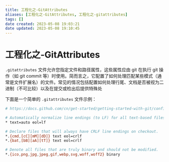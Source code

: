 ```yaml
---
title: 工程化之-GitAttributes
aliases: [工程化之-GitAttributes, 工程化之-gitattributes]
tags: []
date created: 2023-05-08 19:03:21
date updated: 2023-05-08 19:10:45
---
```


# 工程化之-GitAttributes

`.gitattributes` 文件允许您指定文件和路径属性，这些属性应由 git 在执行 git 操作（如 git commit 等）时使用。简而言之，它配置了如何处理匹配某些模式（通常是文件扩展名）的文件。常见的情况包括配置如何处理行尾、文档是否被视为二进制（不可比较）以及在提交或检出后提供特殊处

下面是一个简单的 `.gitattributes` 文件示例：

```sh
# https://docs.github.com/cn/get-started/getting-started-with-git/configuring-git-to-handle-line-endings

# Automatically normalize line endings (to LF) for all text-based files.
* text=auto eol=lf

# Declare files that will always have CRLF line endings on checkout.
*.{cmd,[cC][mM][dD]} text eol=crlf
*.{bat,[bB][aA][tT]} text eol=crlf

# Denote all files that are truly binary and should not be modified.
*.{ico,png,jpg,jpeg,gif,webp,svg,woff,woff2} binary
```
